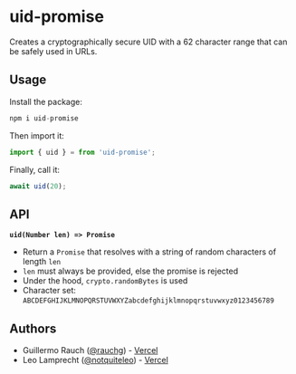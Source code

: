 # uid-promise

Creates a cryptographically secure UID with a 62 character range that can be safely used in URLs.

## Usage

Install the package:

```js
npm i uid-promise
```

Then import it:

```js
import { uid } = from 'uid-promise';
```

Finally, call it:

```js
await uid(20);
```

## API

**`uid(Number len) => Promise`**

- Return a `Promise` that resolves with a string of random characters
  of length `len`
- `len` must always be provided, else the promise is rejected
- Under the hood, `crypto.randomBytes` is used
- Character set: `ABCDEFGHIJKLMNOPQRSTUVWXYZabcdefghijklmnopqrstuvwxyz0123456789`

## Authors

- Guillermo Rauch ([@rauchg](https://x.com/rauchg)) - [Vercel](https://vercel.com)
- Leo Lamprecht ([@notquiteleo](https://x.com/leo)) - [Vercel](https://vercel.com)
